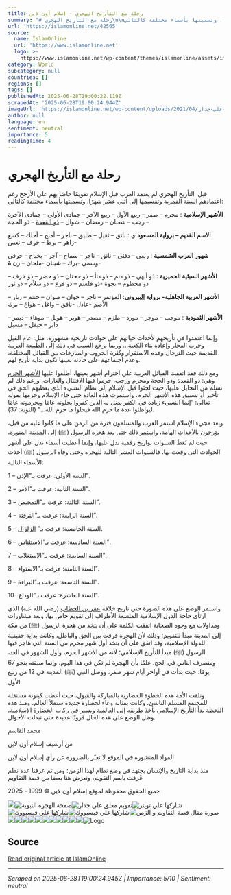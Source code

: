 ```yaml
---
title: رحلة مع التأريخ الهجري - إسلام أون لاين
summary: "# رحلة مع التأريخ الهجري\n\nقبل\_ التأريخ الهجري لم يعتمد العرب قبل الإسلام تقويمًا خاصًا بهم على الأرجح رغم اعتمادهم السنة القمرية وتقسيمها إلى اثني عشر شهرًا، وتسميتها بأسماء مختلفة كالتالي:\n\n**الأشهر الإسلامية** : محرم – صفر – ربيع الأول – ربيع الآخر – جمادى الأولى – جمادى الآخرة – رجب – شعبان – رمض..."
url: 'https://islamonline.net/42565'
source:
  name: IslamOnline
  url: 'https://www.islamonline.net'
  logo: >-
    https://www.islamonline.net/wp-content/themes/islamonline/assets/images/logo.png
category: World
subcategory: null
countries: []
regions: []
tags: []
publishedAt: 2025-06-28T19:00:22.119Z
scrapedAt: '2025-06-28T19:00:24.944Z'
imageUrl: 'https://islamonline.net/wp-content/uploads/2021/04/تقويم-معلق-على-جدار-.jpg'
author: null
language: en
sentiment: neutral
importance: 5
readingTime: 4
---
```

# رحلة مع التأريخ الهجري

قبل  التأريخ الهجري لم يعتمد العرب قبل الإسلام تقويمًا خاصًا بهم على الأرجح رغم اعتمادهم السنة القمرية وتقسيمها إلى اثني عشر شهرًا، وتسميتها بأسماء مختلفة كالتالي:

**الأشهر الإسلامية** : محرم – صفر – ربيع الأول – ربيع الآخر – جمادى الأولى – جمادى الآخرة – رجب – شعبان – رمضان – شوال – [ذو القعدة](https://islamonline.net/%D8%B0%D9%88-%D8%A7%D9%84%D9%82%D8%B9%D8%AF%D8%A9-%D8%A7%D9%84%D9%85%D8%B9%D9%86%D9%89-%D9%88%D8%A7%D9%84%D8%AA%D8%B3%D9%85%D9%8A%D8%A9/) – ذو الحجة

**الاسم القديم – برواية المسعود** ي : ناتق – ثقيل – طليق – ناجر – أمنح – أحلك – كسع -زاهر – برط – حرف – نعس

**شهور العرب الشمسية** : ربعي – دفئي – ناتق – ناجر – سماح – آجر – بخباخ – خرفي -وسمي -برك – شيبان -ملحان – رن **ة**

**الأشهر السبئية الحميرية** : ذو أبهي – ذو دنم – ذو دثأ – ذو حجتان – ذو حضر – ذو خرف – ذو مخظوم – نجوة -ذو فلسم – ذو فرع – ذو سلأم – ذو ثور

**الأشهر العربية الجاهلية\- برواية [البيروني](https://islamonline.net/archive/%d8%a3%d8%a8%d9%88-%d8%a7%d9%84%d8%b1%d9%8a%d8%ad%d8%a7%d9%86-%d8%a7%d9%84%d8%a8%d9%8a%d8%b1%d9%88%d9%86%d9%8a-%d9%88%d9%83%d8%aa%d8%a7%d8%a8%d9%87-%d8%a7%d9%84%d8%b5%d9%8a%d8%af%d9%86%d8%a9-2/)**: المؤتمر – ناجر – خوان – صوان – حنتم – زبار – الأصم -عادل -نافق – واغل – هواع – برك

**الأشهر الثمودية** : موجب – موجر – مورد – ملزم – مصدر – هوبر – هوبل – موهاء – ديمر – دابر – حيفل – مسبل

وإنما اعتمدوا في تأريخهم لأحداث حياتهم على حوادث تاريخية مشهورة، مثل: عام الفيل وحرب الفجار وإعادة بناء [الكعبة](https://islamonline.net/archive/%D8%A7%D9%84%D9%83%D8%B9%D8%A8%D8%A9-%D8%A7%D9%84%D9%85%D8%B4%D8%B1%D9%81%D8%A9-%D9%88%D8%A3%D9%85%D9%86-%D8%A7%D9%84%D9%86%D8%A7%D8%B3/)… وربما يرجع السبب في ذلك إلى الطبيعة العربية القديمة حيث الترحال وعدم الاستقرار وكثرة الحروب والمنازعات بين القبائل المختلفة، وعدم اجتماعهم على حادثة بعينها تكون بداية تأريخ لهم.

ومع ذلك فقد اتفقت القبائل العربية على احترام أشهر بعينها، أطلقوا عليها [الأشهر الحرم](https://fiqh.islamonline.net/%D9%81%D8%B6%D9%84-%D8%A7%D9%84%D8%A3%D8%B4%D9%87%D8%B1-%D8%A7%D9%84%D8%AD%D8%B1%D9%85/) وهي: ذو القعدة وذو الحجة ومحرم ورجب، حرموا فيها الاقتتال والغارات، ورغم ذلك لم تسلم من التحايل عليها، حيث لجئوا قبل الإسلام إلى نظام النسيء الذي يعطيهم الحق في تأخير أو تسبيق هذه الأشهر الحرم، واستمرت هذه العادة حتى جاء الإسلام وحرمها بقوله تعالى: “إنما النسيء زيادة في الكفر يضل به الذين كفروا يحلونه عامًا ويحرمونه عامًا ليواطئوا عدة ما حرم الله فيحلوا ما حرم الله…” (التوبة: 37).

وبعد مجيء الإسلام استمر العرب والمسلمون فترة من الزمن على ما كانوا عليه من قبل، يؤرخون بالأحداث الهامة، واستمر ذلك حتى بعد [هجرة الرسول](https://islamonline.net/archive/%D8%A7%D9%84%D9%87%D8%AC%D8%B1%D8%A9-%D8%AD%D8%AF%D8%AB-%D8%BA%D9%8A%D9%91%D8%B1-%D9%85%D8%AC%D8%B1%D9%89-%D8%A7%D9%84%D8%AA%D8%A7%D8%B1%D9%8A%D8%AE) (ﷺ) إلى المدينة المنورة، حيث لم تُعطَ السنوات تواريخ رقمية تدل عليها، وإنما أعطيت أسماء تدل على أشهر الحوادث التي وقعت بها، فالسنوات العشر التالية للهجرة وحتى وفاة الرسول (ﷺ) أخذت الأسماء التالية:

1 – السنة الأولى: عرفت بـ”الإذن”.

2 – السنة الثانية: عرفت بـ”الأمر”.

3 – السنة الثالثة: عرفت بـ”التمحيص”.

4 – السنة الرابعة: عرفت بـ”الترفئة”.

5 – السنة الخامسة: عرفت بـ” [الزلزال](https://fiqh.islamonline.net/%D8%A7%D9%84%D8%B2%D9%84%D8%A7%D8%B2%D9%84-%D8%A8%D9%8A%D9%86-%D8%A7%D9%84%D8%B9%D9%82%D8%A7%D8%A8-%D9%88%D8%A7%D9%84%D8%A7%D8%A8%D8%AA%D9%84%D8%A7%D8%A1-%D9%88%D8%A7%D9%84%D8%B9%D8%A8%D8%B1%D8%A9/).

6 – السنة السادسة: عرفت بـ”الاستئناس”.

7 – السنة السابعة: عرفت بـ”الاستغلاب”.

8 – السنة الثامنة: عرفت بـ”الاستواء”.

9 – السنة التاسعة: عرفت بـ”البراءة”.

10- السنة العاشرة: عرفت بـ”الوداع”.

واستمر الوضع على هذه الصورة حتى تاريخ خلافة [عمر بن الخطاب](https://islamonline.net/archive/%d8%b9%d9%85%d8%b1-%d8%a8%d9%86-%d8%a7%d9%84%d8%ae%d8%b7%d8%a7%d8%a8-%d8%a7%d9%84%d9%81%d8%a7%d8%b1%d9%88%d9%82-%d8%a7%d9%84%d8%b9%d8%af%d9%84/) (رضي الله عنه) الذي ارتأى حاجة الدول الإسلامية المتسعة الأطراف إلى تقويم خاص بها، وبعد مشاورات ومداولات مع وجوه الصحابة اتفقت الكلمة على أن يتخذ من هجرة الرسول (ﷺ) من مكة إلى المدينة مبدأ للتقويم؛ وذلك لأن الهجرة فرقت بين الحق والباطل، وكانت بداية حقيقية للدولة الإسلامية، وقد اتفق على أن يتخذ أول شهر محرم من السنة التي هاجر فيها الرسول (ﷺ) مبدأ للتأريخ الإسلامي؛ لأنه من الأشهر الحرم، وأول الشهور في العد، ومنصرف الناس في الحج. علمًا بأن الهجرة لم تكن في هذا اليوم، وإنما سبقته بنحو 67 يومًا؛ حيث بدأت في أواخر أيام شهر صفر، ووصل النبي (ﷺ) المدينة في 12 من ربيع الأول.

وتلقت الأمة هذه الخطوة الحضارية بالمباركة والقبول، حيث أعطت كينونة مستقلة للمجتمع المسلم الناشئ، وكانت بمثابة وعاء لحضارة جديدة ستملأ العالم، ومنذ هذه اللحظة بدأ التأريخ الإسلامي يأخذ طريقه إلى العالمية ويسير في ركاب الحضارة الإسلامية، وظل الوضع على هذه الحال قرونًا عديدة حتى تبدلت الأحوال.

محمد القاسم

من أرشيف إسلام أون لاين

المواد المنشورة في الموقع لا تعبّر بالضرورة عن رأي إسلام أون لاين

منذ بداية التاريخ والإنسان يجتهد في وضع نظام لهذا الزمن؛ ومن ثم عرفنا عدة نظم عُرفت باسم التقويم، ونعرض هنا بعضا من قصة التقاويم

جميع الحقوق محفوظة لموقع إسلام أون لاين © 1999 - 2025

![](https://islamonline.net/wp-content/themes/is/files/image/logo.svg)![صفحة الهجرة النبوية](https://islamonline.net/wp-content/uploads/2025/06/hijrah-a-m.jpg)![تقويم معلق على جدار](https://islamonline.net/wp-content/uploads/2021/04/%D8%AA%D9%82%D9%88%D9%8A%D9%85-%D9%85%D8%B9%D9%84%D9%82-%D8%B9%D9%84%D9%89-%D8%AC%D8%AF%D8%A7%D8%B1--489x275.jpg)![شاركها علي تويتر](https://islamonline.net/wp-content/themes/is/files/image/squre-icon/twitter.svg)![شاركها علي فيسبووك](https://islamonline.net/wp-content/themes/is/files/image/squre-icon/facebook.svg)![شاركها علي فيسبووك](https://islamonline.net/wp-content/themes/is/files/image/squre-icon/whatsapp.svg)![صورة مقال قصة التقاويم و الزمن](https://islamonline.net/wp-content/uploads/2021/04/%D8%AA%D9%82%D9%88%D9%8A%D9%85-%D9%88%D8%B1%D9%82%D9%8A-.jpg)![](https://islamonline.net/wp-content/uploads/2021/04/%D8%AA%D8%B5%D9%85%D9%8A%D9%85-%D8%A8%D8%AF%D9%88%D9%86-%D8%B9%D9%86%D9%88%D8%A7%D9%8660-489x275.jpg)![](https://islamonline.net/wp-content/uploads/2017/09/%D8%AA%D9%82%D9%88%D9%8A%D9%85-%D8%AA%D9%88%D8%A7%D8%B1%D9%8A%D8%AE-%D8%A7%D9%84%D8%A3%D9%8A%D8%A7%D9%85-%D8%AA%D8%B1%D8%AA%D9%8A%D8%A8-%D8%B2%D9%85%D9%86%D9%8A-489x275.jpg)![](https://islamonline.net/wp-content/uploads/2021/08/%D9%85%D9%83%D8%AA%D8%A8%D8%A9-2-489x275.jpg)![](https://islamonline.net/wp-content/uploads/2017/11/black-white-foil-masked-person-489x275.jpg)![](https://islamonline.net/wp-content/uploads/2025/06/alb7th-al3lmy-489x275.jpg)![](https://islamonline.net/wp-content/uploads/2025/05/tathyr-alghrb-3la-mdrsa-al3ql-fy-al3sr-al7dyth-489x275.jpg)![](https://islamonline.net/wp-content/uploads/2021/12/radiant-gradient-blue-white-pattern-489x275.jpg)![](https://islamonline.net/wp-content/uploads/2023/05/%D9%85%D8%B1%D8%A7%D8%AC%D8%B9%D8%A9-%D9%83%D8%AA%D8%A7%D8%A8-%D9%85%D9%88%D8%AA-%D8%A7%D9%84%D9%8A%D8%AA%D8%A7%D9%81%D9%8A%D8%B2%D9%8A%D9%82%D9%8A%D8%A7-489x275.jpg)![](https://islamonline.net/wp-content/uploads/2019/11/silhouette-family-sunset-hands-raised-489x275.jpg)![](https://islamonline.net/wp-content/uploads/2024/12/t7dyat-tghyyb-3waml-tkwyn-al2srh-alslymh-fy-al3sr-alrahn-489x275.jpg)![](https://islamonline.net/wp-content/themes/is/files/image/email-gray.svg)![Logo](https://islamonline.net/wp-content/themes/is/files/image/logo.svg)


## Source

[Read original article at IslamOnline](https://islamonline.net/42565)

---

*Scraped on 2025-06-28T19:00:24.945Z | Importance: 5/10 | Sentiment: neutral*